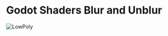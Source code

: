 # Godot Shaders Blur and Unblur  
![LowPoly](https://user-images.githubusercontent.com/16194083/120849424-183c8700-c544-11eb-8461-7b264b821e5b.png)

